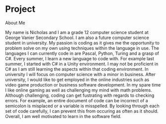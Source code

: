 # Project
About Me

My name is Nicholas and I am a grade 12 computer science student at George Vanier Secondary School. I am also a future computer science student in university. My passion is coding as it gives me the opportunity to problem solve on my own using techniques within the language in use. The languages I can currently code in are Pascal, Python, Turing and a grasp of C#. Every summer, I learn a new language to code with. For example last summer, I started with C# in a Unity environment. I may not be proficient in C# as I am still learning the aspects within that coding environment. In university I will focus on computer science with a minor in business. After university, I would like to get employed in the online industries such as video game production or business software development. In my spare time I like online gaming as well as challenging my mind with math problems. Although challenging, coding can get fustrating with regards to checking errors. For example, an entire document of code can be incorrect of a semicolon is misplaced or a variable is misspelled. By looking through each set of code carefully, I can prevent this from occuring as often as it should. Overall, I am well motivated to learn in the software field.
